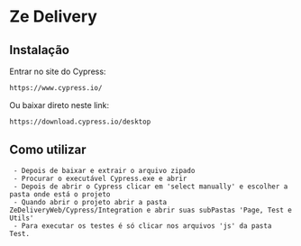 # Ze Delivery

## Instalação

Entrar no site do Cypress:

```bash
https://www.cypress.io/
```

Ou baixar direto neste link:

```bash
https://download.cypress.io/desktop
```
## Como utilizar

```
 - Depois de baixar e extrair o arquivo zipado
 - Procurar o executável Cypress.exe e abrir
 - Depois de abrir o Cypress clicar em 'select manually' e escolher a pasta onde está o projeto
 - Quando abrir o projeto abrir a pasta ZeDeliveryWeb/Cypress/Integration e abrir suas subPastas 'Page, Test e Utils'
 - Para executar os testes é só clicar nos arquivos 'js' da pasta Test. 
```
